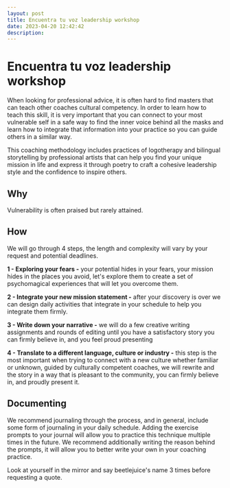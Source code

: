```yaml
---
layout: post
title: Encuentra tu voz leadership workshop
date: 2023-04-20 12:42:42
description:
---
```


# Encuentra tu voz leadership workshop


When looking for professional advice, it is often hard to find masters that can teach other coaches cultural competency. In order to learn how to teach this skill, it is very important that you can connect to your most vulnerable self in a safe way to find the inner voice behind all the masks and learn how to integrate that information into your practice so you can guide others in a similar way.

This coaching methodology includes practices of logotherapy and bilingual storytelling by professional artists that can help you find your unique mission in life and express it through poetry to craft a cohesive leadership style and the confidence to inspire others.

## Why

Vulnerability is often praised but rarely attained.

## How

We will go through 4 steps, the length and complexity will vary by your request and potential deadlines.

**1 - Exploring your fears -** your potential hides in your fears, your mission hides in the places you avoid, let's explore them to create a set of psychomagical experiences that will let you overcome them.

**2 - Integrate your new mission statement  -** after your discovery is over we can design daily activities that integrate in your schedule to help you integrate them firmly.

**3 - Write down your narrative -** we will do a few creative writing assignments and rounds of editing until you have a satisfactory story you can firmly believe in, and you feel proud presenting

**4 - Translate to a different language, culture or industry -** this step is the most important when trying to connect with a new culture whether familiar or unknown, guided by culturally competent coaches, we will rewrite and the story in a way that is pleasant to the community, you can firmly believe in, and proudly present it.

## Documenting

We recommend journaling through the process, and in general, include some form of journaling in your daily schedule. Adding the exercise prompts to your journal will allow you to practice this technique multiple times in the future. We recommend additionally writing the reason behind the prompts, it will allow you to better write your own in your coaching practice.

Look at yourself in the mirror and say beetlejuice's name 3 times before requesting a quote.
